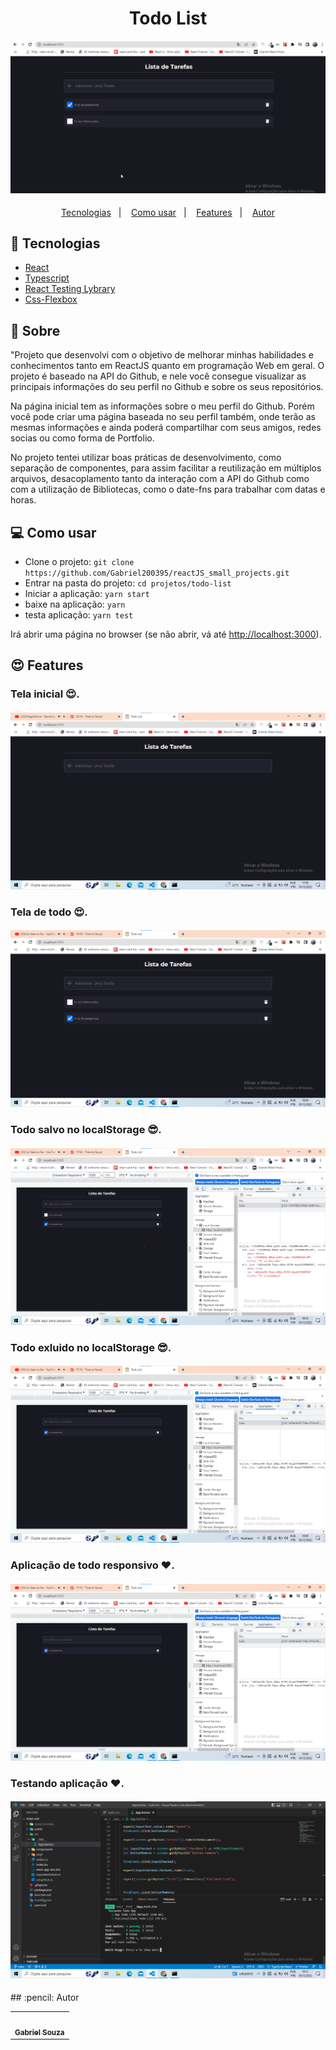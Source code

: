 <h1 align="center">Todo List</h1>
<h4 align="center">
  <img src="./public/todo.gif"/><br>
</h4>

<p align="center">
  <a href="#tecnologias">Tecnologias</a>&nbsp;&nbsp;&nbsp;|&nbsp;&nbsp;&nbsp;
  <a href="#-como-usar">Como usar</a>&nbsp;&nbsp;&nbsp;|&nbsp;&nbsp;&nbsp;
  <a href="#features">Features</a>&nbsp;&nbsp;&nbsp;|&nbsp;&nbsp;&nbsp;
  <a href="#pencil-autor">Autor</a>
</p>

## :wrench: Tecnologias

<!--EXEMPLO:-->

- [React](https://pt-br.reactjs.org/)
- [Typescript](https://www.typescriptlang.org/)
- [React Testing Lybrary](https://testing-library.com/docs/react-testing-library/intro/)  
- [Css-Flexbox](https://www.devmedia.com.br/css3-flexbox-funcionamento-e-propriedades/29532) 

## :page_facing_up: Sobre

"Projeto que desenvolvi com o objetivo de melhorar minhas habilidades e conhecimentos tanto em ReactJS quanto em programação Web em geral. O projeto é baseado na API do Github, e nele você consegue visualizar as principais informações do seu perfil no Github e sobre os seus repositórios.

Na página inicial tem as informações sobre o meu perfil do Github. Porém você pode criar uma página baseada no seu perfil também, onde terão as mesmas informações e ainda poderá compartilhar com seus amigos, redes socias ou como forma de Portfolio.

No projeto tentei utilizar boas práticas de desenvolvimento, como separação de componentes, para assim facilitar a reutilização em múltiplos arquivos, desacoplamento tanto da interação com a API do Github como com a utilização de Bibliotecas, como o date-fns para trabalhar com datas e horas.

## 💻 Como usar

- Clone o projeto: `git clone https://github.com/Gabriel200395/reactJS_small_projects.git`
- Entrar na pasta do projeto: `cd projetos/todo-list`
- Iniciar a aplicação: `yarn start`
- baixe na aplicação: `yarn`
- testa aplicação: `yarn test`

Irá abrir uma página no browser (se não abrir, vá até [http://localhost:3000](http://localhost:3000/)).

## :heart_eyes: Features

<h3 align="left">Tela inicial 😍.</h3>
<h4 align="left">
  <img src="./public/tela_inicial_todo.png" /><br>
</h4>

<h3 align="left">Tela de todo 😍.</h3>
<h4 align="left">
  <img src="./public/todo_items.png" /><br>
</h4>

<h3 align="left">Todo salvo no localStorage 😎.</h3>
<h4 align="left">
  <img src="./public/todo_storage.png" /><br>
</h4>

<h3 align="left">Todo exluido no localStorage 😎.</h3>
<h4 align="left">
  <img src="./public/todo_remove_storage.png" /><br>
</h4>

<h3 align="left">Aplicação de todo responsivo ❤.</h3>
<h4 align="left">
  <img src="./public/todo_remove_storage.png" /><br>
</h4>

<h3 align="left">Testando aplicação ❤.</h3> 
<h4 align="left">
  <img src="./public/todo_teste.png" /><br>
</h4>
## :pencil: Autor

<table>
  <tr>
    <td align="center"><a href="https://github.com/Gabriel200395"><img src="https://avatars2.githubusercontent.com/u/68435908?s=400&u=9cbee30d93471534b2bd12a6364edd45e618b923&v=4" width="100px;" alt=""/><br /><sub><b>Gabriel Souza</b></sub></a><br /></td>
  <tr>
</table>
